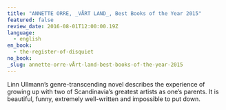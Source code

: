 ```yaml
---
title: "ANNETTE ORRE, _VÅRT LAND_, Best Books of the Year 2015"
featured: false
review_date: 2016-08-01T12:00:00.19Z
language:
  - english
en_book:
  - the-register-of-disquiet
no_book:
_slug: annette-orre-vÅrt-land-best-books-of-the-year-2015
---
```


Linn Ullmann’s genre-transcending novel describes the experience of growing up with two of Scandinavia’s greatest artists as one’s parents. It is beautiful, funny, extremely well-written and impossible to put down.

